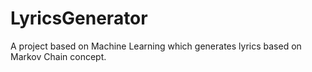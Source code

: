 # LyricsGenerator
A project based on Machine Learning which generates lyrics based on Markov Chain concept.

